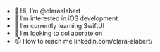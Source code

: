 - 👋 Hi, I’m @claraalabert
- 👀 I’m interested in iOS development
- 🌱 I’m currently learning SwiftUI
- 💞️ I’m looking to collaborate on 
- 📫 How to reach me linkedin.com/clara-alabert/

<!---
claraalabert/claraalabert is a ✨ special ✨ repository because its `README.md` (this file) appears on your GitHub profile.
You can click the Preview link to take a look at your changes.
--->
